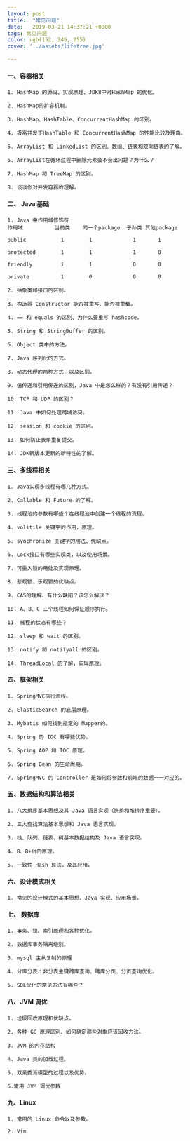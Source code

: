 ```yaml
---
layout: post
title:  "常见问题"
date:   2019-03-21 14:37:21 +0800
tags: 常见问题
color: rgb(152, 245, 255)
cover: '../assets/lifetree.jpg'

---
```


#### 一、容器相关

	1. HashMap 的源码、实现原理、JDK8中对HashMap 的优化。

	2. HashMap的扩容机制。

	3. HashMap、HashTable、ConcurrentHashMap 的区别。

	4. 极高并发下HashTable 和 ConcurrentHashMap 的性能比较及理由。

	5. ArrayList 和 LinkedList 的区别、数组、链表和双向链表的了解。

	6. ArrayList在循环过程中删除元素会不会出问题？为什么？

	7. HashMap 和 TreeMap 的区别。

	8. 谈谈你对并发容器的理解。

#### 二、 Java 基础

	1. Java 中作用域修饰符
	作用域		     当前类	同一个package	子孙类	其他package

	public		     1		  1				1		1

	protected		 1		  1				1		0

	friendly		 1		  1				0		0

	private 		 1		  0				0		0

	2. 抽象类和接口的区别。

	3. 构造器 Constructor 能否被重写、能否被重载。

	4. == 和 equals 的区别、为什么要重写 hashcode。

	5. String 和 StringBuffer 的区别。

	6. Object 类中的方法。

	7. Java 序列化的方式。

	8. 动态代理的两种方式，以及区别。

	9. 值传递和引用传递的区别，Java 中是怎么样的？有没有引用传递？

	10. TCP 和 UDP 的区别？

	11. Java 中如何处理跨域访问。

	12. session 和 cookie 的区别。

	13. 如何防止表单重复提交。

	14. JDK新版本更新的新特性的了解。

#### 三、多线程相关

	1. Java实现多线程有哪几种方式。

	2. Callable 和 Future 的了解。

	3. 线程池的参数有哪些？在线程池中创建一个线程的流程。

	4. volitile 关键字的作用，原理。

	5. synchronize 关键字的用法、优缺点。

	6. Lock接口有哪些实现类，以及使用场景。

	7. 可重入锁的用处及实现原理。

	8. 悲观锁、乐观锁的优缺点。

	9. CAS的理解、有什么缺陷？该怎么解决？

	10. A、B、C 三个线程如何保证顺序执行。

	11. 线程的状态有哪些？

	12. sleep 和 wait 的区别。

	13. notify 和 notifyall 的区别。

	14. ThreadLocal 的了解，实现原理。


#### 四、框架相关

	1. SpringMVC执行流程。

	2. ElasticSearch 的底层原理。

	3. Mybatis 如何找到指定的 Mapper的。

	4. Spring 的 IOC 有哪些优势。

	5. Spring AOP 和 IOC 原理。

	6. Spring Bean 的生命周期。

	7. SpringMVC 的 Controller 是如何将参数和前端的数据一一对应的。

#### 五、数据结构和算法相关

	1. 八大排序基本思想及其 Java 语言实现（快排和堆排序重要）。

	2. 三大查找算法基本思想和 Java 语言实现。

	3. 栈、队列、链表、树基本数据结构及 Java 语言实现。

	4. B、B+树的原理。

	5. 一致性 Hash 算法，及其应用。

#### 六、设计模式相关

	1. 常见的设计模式的基本思想、Java 实现、应用场景。

#### 七、 数据库

	1. 事务、锁、索引原理和各种优化。

	2. 数据库事务隔离级别。

	3. mysql 主从复制的原理

	4. 分库分表：非分表主键跨库查询、跨库分页、分页查询优化。

	5. SQL优化的常见方法有哪些？

#### 八、JVM 调优

	1. 垃圾回收原理和优缺点。

	2. 各种 GC 原理区别、如何确定那些对象应该回收方法。

	3. JVM 的内存结构

	4. Java 类的加载过程。

	5. 双亲委派模型的过程以及优势。

	6.常用 JVM 调优参数

#### 九、Linux

	1. 常用的 Linux 命令以及参数。

	2. Vim






